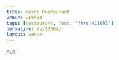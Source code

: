 ```yaml
---
title: Mosob Restaurant
venue: v15564
tags: [restaurant, food, "fhrs:411683"]
permalink: /v/15564/
layout: venue
---
```

null